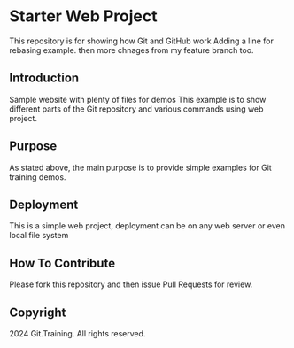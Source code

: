 # Starter Web Project

This repository is for showing how Git and GitHub work
Adding a line for rebasing example. then more chnages from my feature branch too.
## Introduction

Sample website with plenty of files for demos
This example is to show different parts of the Git repository and various commands using web project.


## Purpose

As stated above, the main purpose is to provide simple examples for Git training demos.

## Deployment

This is a simple web project, deployment can be on any web server or even local file system

## How To Contribute

Please fork this repository and then issue Pull Requests for review.

## Copyright

2024 Git.Training. All rights reserved.

